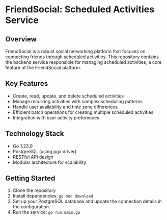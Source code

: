 # FriendSocial: Scheduled Activities Service

## Overview

FriendSocial is a robust social networking platform that focuses on connecting friends through scheduled activities. This repository contains the backend service responsible for managing scheduled activities, a core feature of the FriendSocial platform.

## Key Features

- Create, read, update, and delete scheduled activities
- Manage recurring activities with complex scheduling patterns
- Handle user availability and time zone differences
- Efficient batch operations for creating multiple scheduled activities
- Integration with user activity preferences

## Technology Stack

- Go 1.23.0
- PostgreSQL (using pgx driver)
- RESTful API design
- Modular architecture for scalability


## Getting Started

1. Clone the repository
2. Install dependencies: `go mod download`
3. Set up your PostgreSQL database and update the connection details in the configuration
4. Run the service: `go run main.go`